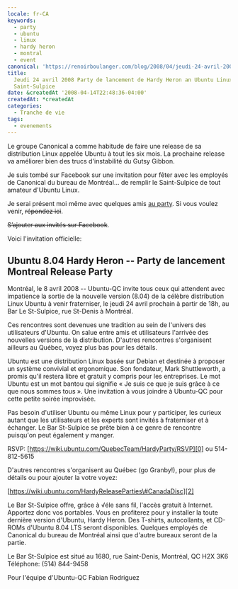```yaml
---
locale: fr-CA
keywords:
  - party
  - ubuntu
  - linux
  - hardy heron
  - montral
  - event
canonical: 'https://renoirboulanger.com/blog/2008/04/jeudi-24-avril-2008-party-de-lancement-de-hardy-heron-an-ubuntu-linux-party-au-saint-sulpice/'
title:
  Jeudi 24 avril 2008 Party de lancement de Hardy Heron an Ubuntu Linux Party au
  Saint-Sulpice
date: &createdAt '2008-04-14T22:48:36-04:00'
createdAt: *createdAt
categories:
  - Tranche de vie
tags:
  - evenements
---
```


Le groupe Canonical a comme habitude de faire une release de sa distribution
Linux appelée Ubuntu à tout les six mois. La prochaine release va améliorer bien
des trucs d'instabilité du Gutsy Gibbon.

Je suis tombé sur Facebook sur une invitation pour fêter avec les employés de
Canonical du bureau de Montréal... de remplir le Saint-Sulpice de tout amateur
d'Ubuntu Linux.

Je serai présent moi même avec quelques amis [au party][0]. Si vous voulez
venir, ~~répondez ici~~.

~~S’ajouter aux invités sur Facebook~~.

Voici l'invitation officielle:

## Ubuntu 8.04 Hardy Heron -- Party de lancement Montreal Release Party

Montréal, le 8 avril 2008 -- Ubuntu-QC invite tous ceux qui attendent avec
impatience la sortie de la nouvelle version (8.04) de la célèbre distribution
Linux Ubuntu à venir fraterniser, le jeudi 24 avril prochain à partir de 18h, au
Bar Le St-Sulpice, rue St-Denis à Montréal.

Ces rencontres sont devenues une tradition au sein de l'univers des utilisateurs
d'Ubuntu. On salue entre amis et utilisateurs l'arrivée des nouvelles versions
de la distribution. D'autres rencontres s'organisent ailleurs au Québec, voyez
plus bas pour les détails.

Ubuntu est une distribution Linux basée sur Debian et destinée à proposer un
système convivial et ergonomique. Son fondateur, Mark Shuttleworth, a promis
qu'il restera libre et gratuit y compris pour les entreprises. Le mot Ubuntu est
un mot bantou qui signifie « Je suis ce que je suis grâce à ce que nous sommes
tous ». Une invitation à vous joindre à Ubuntu-QC pour cette petite soirée
improvisée.

Pas besoin d'utiliser Ubuntu ou même Linux pour y participer, les curieux autant
que les utilisateurs et les experts sont invités à fraterniser et à échanger. Le
Bar St-Sulpice se prête bien à ce genre de rencontre puisqu'on peut également y
manger.

RSVP: [https://wiki.ubuntu.com/QuebecTeam/HardyParty/RSVP][0] ou 514-812-5615

D'autres rencontres s'organisent au Québec (go Granby!), pour plus de détails ou
pour ajouter la votre voyez:

[https://wiki.ubuntu.com/HardyReleaseParties\#CanadaDisc][2]

Le Bar St-Sulpice offre, grâce à √éle sans fil, l'accès gratuit à Internet.
Apportez donc vos portables. Vous en profiterez pour y installer la toute
dernière version d'Ubuntu, Hardy Heron. Des T-shirts, autocollants, et CD-ROMs
d'Ubuntu 8.04 LTS seront disponibles. Quelques employés de Canonical du bureau
de Montréal ainsi que d'autre bureaux seront de la partie.

Le Bar St-Sulpice est situé au 1680, rue Saint-Denis, Montréal, QC H2X 3K6
Téléphone: (514) 844-9458

Pour l'équipe d'Ubuntu-QC Fabian Rodriguez

[0]: https://wiki.ubuntu.com/QuebecTeam/HardyParty/RSVP
[2]: https://wiki.ubuntu.com/HardyReleaseParties#CanadaDisc
